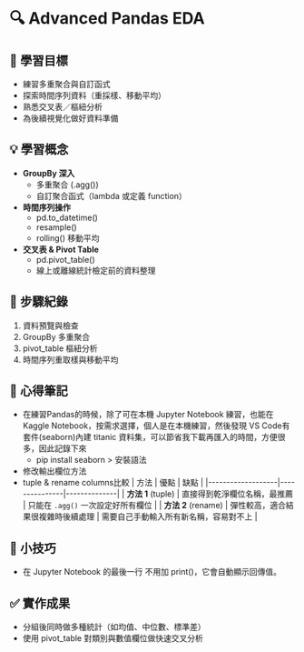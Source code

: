 # 🔍 Advanced Pandas EDA

## 🎯 學習目標
- 練習多重聚合與自訂函式  
- 探索時間序列資料（重採樣、移動平均）  
- 熟悉交叉表／樞紐分析  
- 為後續視覺化做好資料準備  

## 💡 學習概念
- **GroupBy 深入**  
    - 多重聚合 (.agg())  
    - 自訂聚合函式（lambda 或定義 function）  
- **時間序列操作**  
    - pd.to_datetime()
    - resample()
    - rolling() 移動平均  
- **交叉表 & Pivot Table**  
    - pd.pivot_table() 
    - 線上或離線統計檢定前的資料整理

## 📌 步驟紀錄

1. 資料預覽與檢查
2. GroupBy 多重聚合
3. pivot_table 樞紐分析
4. 時間序列重取樣與移動平均

## 🧠 心得筆記
- 在練習Pandas的時候，除了可在本機 Jupyter Notebook 練習，也能在 Kaggle Notebook，按需求選擇，個人是在本機練習，然後發現 VS Code有套件(seaborn)內建 titanic 資料集，可以節省我下載再匯入的時間，方便很多，因此記錄下來
    - pip install seaborn > 安裝語法
- 修改輸出欄位方法
 - tuple & rename columns比較
 | 方法             | 優點           | 缺點                |
|-------------------|---------------|--------------|
| **方法 1** (tuple) | 直接得到乾淨欄位名稱，最推薦   | 只能在 `.agg()` 一次設定好所有欄位           |
| **方法 2** (rename)   | 彈性較高，適合結果很複雜時後續處理          | 需要自己手動輸入所有新名稱，容易對不上    |


## 🔹 小技巧
- 在 Jupyter Notebook 的最後一行 不用加 print()，它會自動顯示回傳值。


## ✅ 實作成果
- 分組後同時做多種統計（如均值、中位數、標準差）
- 使用 pivot_table 對類別與數值欄位做快速交叉分析